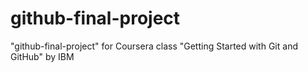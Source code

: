 # github-final-project
"github-final-project" for Coursera class "Getting Started with Git and GitHub" by IBM
